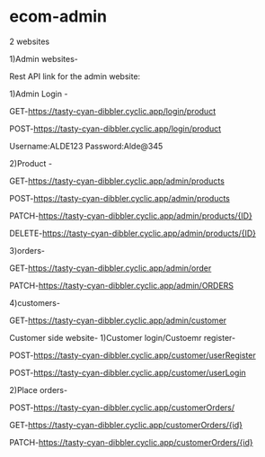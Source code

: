 # ecom-admin

2 websites

1)Admin websites-


Rest API link for the admin website:

1)Admin  Login - 

GET-https://tasty-cyan-dibbler.cyclic.app/login/product

POST-https://tasty-cyan-dibbler.cyclic.app/login/product

Username:ALDE123
Password:Alde@345


2)Product -

GET-https://tasty-cyan-dibbler.cyclic.app/admin/products

POST-https://tasty-cyan-dibbler.cyclic.app/admin/products

PATCH-https://tasty-cyan-dibbler.cyclic.app/admin/products/{ID}

DELETE-https://tasty-cyan-dibbler.cyclic.app/admin/products/{ID}

3)orders-

GET-https://tasty-cyan-dibbler.cyclic.app/admin/order

PATCH-https://tasty-cyan-dibbler.cyclic.app/admin/ORDERS


4)customers-

GET-https://tasty-cyan-dibbler.cyclic.app/admin/customer




Customer side website-
1)Customer login/Custoemr register-


POST-https://tasty-cyan-dibbler.cyclic.app/customer/userRegister

POST-https://tasty-cyan-dibbler.cyclic.app/customer/userLogin


2)Place orders-

POST-https://tasty-cyan-dibbler.cyclic.app/customerOrders/

GET-https://tasty-cyan-dibbler.cyclic.app/customerOrders/{id}

PATCH-https://tasty-cyan-dibbler.cyclic.app/customerOrders/{id}










